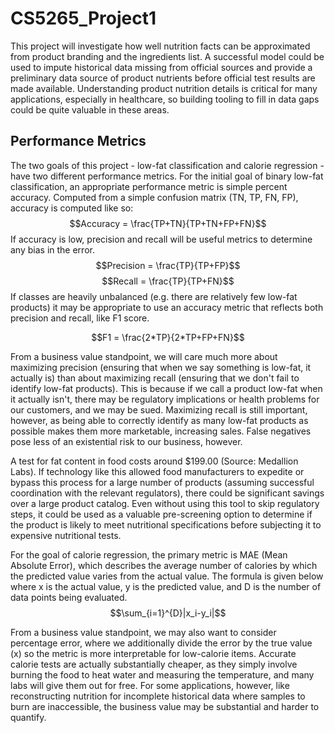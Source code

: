 # CS5265_Project1

This project will investigate how well nutrition facts can be approximated from product branding and the ingredients list. A successful model could be used to impute historical data missing from official sources and provide a preliminary data source of product nutrients before official test results are made available. Understanding product nutrition details is critical for many applications, especially in healthcare, so building tooling to fill in data gaps could be quite valuable in these areas.

## Performance Metrics

The two goals of this project - low-fat classification and calorie regression - have two different performance metrics. For the initial goal of binary low-fat classification, an appropriate performance metric is simple percent accuracy.
Computed from a simple confusion matrix (TN, TP, FN, FP), accuracy is computed like so:
$$Accuracy = \frac{TP+TN}{TP+TN+FP+FN}$$
If accuracy is low, precision and recall will be useful metrics to determine any bias in the error.
$$Precision = \frac{TP}{TP+FP}$$
$$Recall = \frac{TP}{TP+FN}$$
If classes are heavily unbalanced (e.g. there are relatively few low-fat products) it may be appropriate to use an accuracy metric that reflects both precision and recall, like F1 score.

$$F1 = \frac{2*TP}{2*TP+FP+FN}$$

From a business value standpoint, we will care much more about maximizing precision (ensuring that when we say something is low-fat, it actually is) than about maximizing recall (ensuring that we don't fail to identify low-fat products).
This is because if we call a product low-fat when it actually isn't, there may be regulatory implications or health problems for our customers, and we may be sued.
Maximizing recall is still important, however, as being able to correctly identify as many low-fat products as possible makes them more marketable, increasing sales. False negatives pose less of an existential risk to our business, however.

A test for fat content in food costs around $199.00 (Source: Medallion Labs). If technology like this allowed food manufacturers to expedite or bypass this process for a large number of products (assuming successful coordination with the relevant regulators), there could be significant savings over a large product catalog. Even without using this tool to skip regulatory steps, it could be used as a valuable pre-screening option to determine if the product is likely to meet nutritional specifications before subjecting it to expensive nutritional tests.

For the goal of calorie regression, the primary metric is MAE (Mean Absolute Error), which describes the average number of calories by which the predicted value varies from the actual value.
The formula is given below where x is the actual value, y is the predicted value, and D is the number of data points being evaluated.
$$\sum_{i=1}^{D}|x_i-y_i|$$

From a business value standpoint, we may also want to consider percentage error, where we additionally divide the error by the true value (x) so the metric is more interpretable for low-calorie items.
Accurate calorie tests are actually substantially cheaper, as they simply involve burning the food to heat water and measuring the temperature, and many labs will give them out for free. For some applications, however, like reconstructing nutrition for incomplete historical data where samples to burn are inaccessible, the business value may be substantial and harder to quantify.



